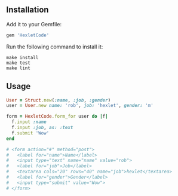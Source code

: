 ## Installation

Add it to your Gemfile:

```ruby
gem 'HexletCode'
```

Run the following command to install it:

```console
make install
make test
make lint
```

## Usage

```ruby
User = Struct.new(:name, :job, :gender)
user = User.new name: 'rob', job: 'hexlet', gender: 'm'

form = HexletCode.form_for user do |f|
  f.input :name
  f.input :job, as: :text
  f.submit 'Wow'
end

# <form action="#" method="post">
#   <label for="name">Name</label>
#   <input type="text" name="name" value="rob">
#   <label for="job">Job</label>
#   <textarea cols="20" rows="40" name="job">hexlet</textarea>
#   <label for="gender">Gender</label>
#   <input type="submit" value="Wow">
# </form>
```
